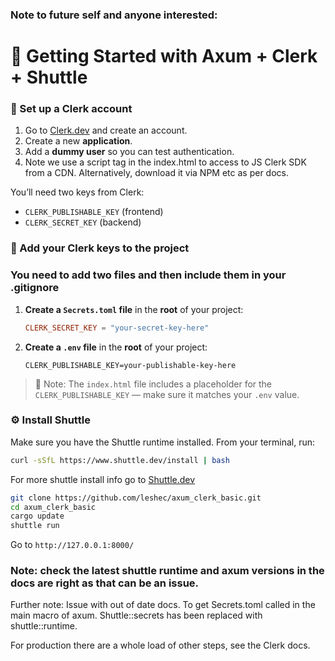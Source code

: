 ### Note to future self and anyone interested:

# 🚀 Getting Started with Axum + Clerk + Shuttle

### 🔐 Set up a Clerk account

1. Go to [Clerk.dev](https://clerk.dev) and create an account.
2. Create a new **application**.
3. Add a **dummy user** so you can test authentication.
4. Note we use a script tag in the index.html to access to JS Clerk SDK from a CDN. Alternatively, download it via NPM etc as per docs.

You’ll need two keys from Clerk:
- `CLERK_PUBLISHABLE_KEY` (frontend)
- `CLERK_SECRET_KEY` (backend)

### 🔑 Add your Clerk keys to the project

### You need to add two files and then include them in your .gitignore

1. **Create a `Secrets.toml` file** in the **root** of your project:

    ```toml
    CLERK_SECRET_KEY = "your-secret-key-here"
    ```

2. **Create a `.env` file** in the **root** of your project:

    ```env
    CLERK_PUBLISHABLE_KEY=your-publishable-key-here
    ```

> 🔎 Note: The `index.html` file includes a placeholder for the `CLERK_PUBLISHABLE_KEY` — make sure it matches your `.env` value.

### ⚙️ Install Shuttle

Make sure you have the Shuttle runtime installed. From your terminal, run:

```bash
curl -sSfL https://www.shuttle.dev/install | bash
```
For more shuttle install info go to [Shuttle.dev](https://docs.shuttle.dev/getting-started/installation)

```bash
git clone https://github.com/leshec/axum_clerk_basic.git
cd axum_clerk_basic
cargo update
shuttle run
```
Go to `http://127.0.0.1:8000/`


### Note: check the latest shuttle runtime and axum versions in the docs are right as that can be an issue.
Further note: Issue with out of date docs. To get Secrets.toml called in the main macro of axum.
Shuttle::secrets has been replaced with shuttle::runtime.


For production there are a whole load of other steps, see the Clerk docs. 

